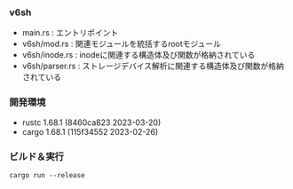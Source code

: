 ### v6sh
- main.rs        : エントリポイント
- v6sh/mod.rs    : 関連モジュールを統括するrootモジュール
- v6sh/inode.rs  : inodeに関連する構造体及び関数が格納されている
- v6sh/parser.rs : ストレージデバイス解析に関連する構造体及び関数が格納されている

### 開発環境
- rustc 1.68.1 (8460ca823 2023-03-20)
- cargo 1.68.1 (115f34552 2023-02-26)

### ビルド＆実行
```
cargo run --release
```
